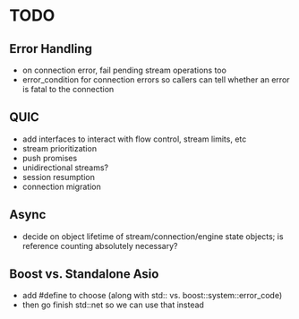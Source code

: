 # TODO

## Error Handling

* on connection error, fail pending stream operations too
* error_condition for connection errors so callers can tell whether an error is fatal to the connection

## QUIC

* add interfaces to interact with flow control, stream limits, etc
* stream prioritization
* push promises
* unidirectional streams?
* session resumption
* connection migration

## Async

* decide on object lifetime of stream/connection/engine state objects; is reference counting absolutely necessary?

## Boost vs. Standalone Asio

* add #define to choose (along with std:: vs. boost::system::error_code)
* then go finish std::net so we can use that instead
